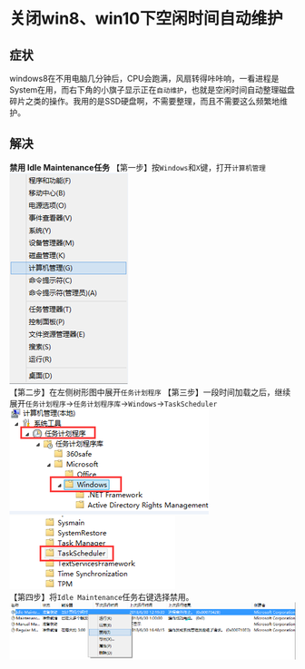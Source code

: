 # 关闭win8、win10下空闲时间自动维护

## 症状
windows8在不用电脑几分钟后，CPU会跑满，风扇转得咔咔响，一看进程是System在用，而右下角的小旗子显示正在`自动维护`，也就是空闲时间自动整理磁盘碎片之类的操作。我用的是SSD硬盘啊，不需要整理，而且不需要这么频繁地维护。

## 解决

**禁用 Idle Maintenance任务**
【第一步】按`Windows`和`X`键，打开`计算机管理`
![](assets/007/20180630-f6eeece3.png)  
【第二步】在左侧树形图中展开`任务计划程序`
【第三步】一段时间加载之后，继续展开`任务计划程序`→`任务计划程序库`→`Windows`→`TaskScheduler`
![](assets/007/20180630-1058b9e1.png)  
![](assets/007/20180630-dc0c167e.png)  
【第四步】将`Idle Maintenance`任务右键选择禁用。
![](assets/007/20180630-bf68dc13.png)  
